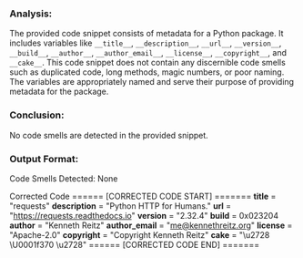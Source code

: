 ### Analysis:
The provided code snippet consists of metadata for a Python package. It includes variables like `__title__`, `__description__`, `__url__`, `__version__`, `__build__`, `__author__`, `__author_email__`, `__license__`, `__copyright__`, and `__cake__`. This code snippet does not contain any discernible code smells such as duplicated code, long methods, magic numbers, or poor naming. The variables are appropriately named and serve their purpose of providing metadata for the package.

### Conclusion:
No code smells are detected in the provided snippet.

### Output Format:

Code Smells Detected:
None

Corrected Code
====== [CORRECTED CODE START] =======
__title__ = "requests"
__description__ = "Python HTTP for Humans."
__url__ = "https://requests.readthedocs.io"
__version__ = "2.32.4"
__build__ = 0x023204
__author__ = "Kenneth Reitz"
__author_email__ = "me@kennethreitz.org"
__license__ = "Apache-2.0"
__copyright__ = "Copyright Kenneth Reitz"
__cake__ = "\u2728 \U0001f370 \u2728"
====== [CORRECTED CODE END] =======